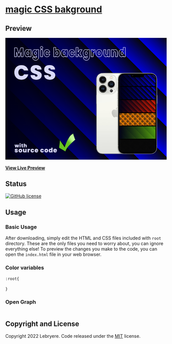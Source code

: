 # [magic CSS bakground](https://lebryere.github.io/magic_background_3_1/)

## Preview

[![Resume Preview](https://raw.githubusercontent.com/LeBryere/magic_background_3_1/master/preview.png)](https://lebryere.github.io/magic_background_3_1/)

**[View Live Preview](https://lebryere.github.io/magic_background_3_1/)**

## Status

[![GitHub license](https://img.shields.io/badge/license-MIT-green?&style=plastic)](https://raw.githubusercontent.com/LeBryere/magic_background_3_1/master/LICENSE)

## Usage

### Basic Usage

After downloading, simply edit the HTML and CSS files included with `root` directory. These are the only files you need to worry about, you can ignore everything else! To preview the changes you make to the code, you can open the `index.html` file in your web browser.

### Color variables
```
:root{

}
```
### Open Graph

```

```

## Copyright and License

Copyright 2022 Lebryere. Code released under the [MIT](https://raw.githubusercontent.com/LeBryere/magic_background_3_1/master/LICENSE) license.
